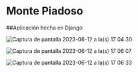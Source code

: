 # Monte Piadoso

##Aplicación hecha en Django

![Captura de pantalla 2023-06-12 a la(s) 17 04 30](https://github.com/Jazperist/project_monte/assets/39943709/35228c66-dc13-46f8-8c51-7ce3305bd0bd)


![Captura de pantalla 2023-06-12 a la(s) 17 06 07](https://github.com/Jazperist/project_monte/assets/39943709/11170e08-d8e4-4a6c-9e8a-a3227adba45d)

![Captura de pantalla 2023-06-12 a la(s) 17 06 33](https://github.com/Jazperist/project_monte/assets/39943709/676cfd05-4761-4680-9cc6-bc56a13c50e7)

